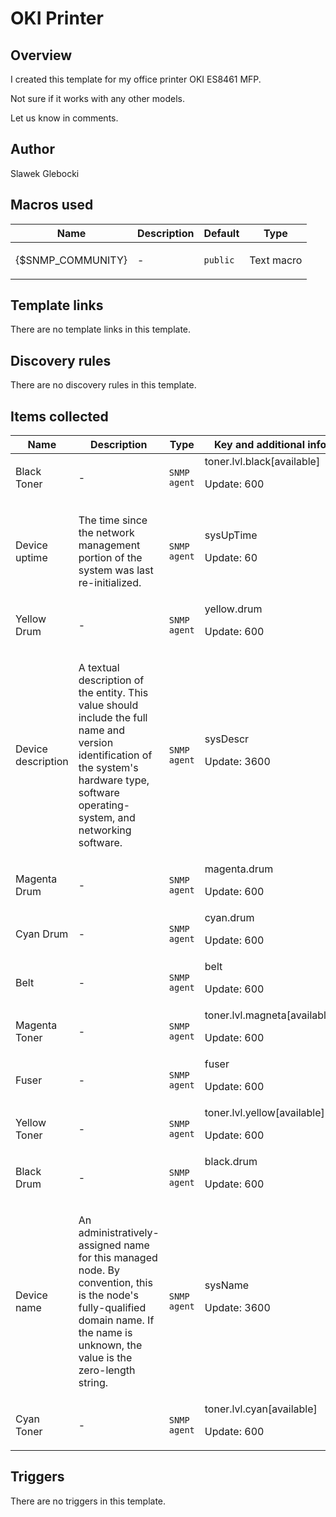 # OKI Printer

## Overview

I created this template for my office printer OKI ES8461 MFP.


Not sure if it works with any other models.


Let us know in comments.



## Author

Slawek Glebocki

## Macros used

|Name|Description|Default|Type|
|----|-----------|-------|----|
|{$SNMP_COMMUNITY}|<p>-</p>|`public`|Text macro|


## Template links

There are no template links in this template.

## Discovery rules

There are no discovery rules in this template.

## Items collected

|Name|Description|Type|Key and additional info|
|----|-----------|----|----|
|Black Toner|<p>-</p>|`SNMP agent`|toner.lvl.black[available]<p>Update: 600</p>|
|Device uptime|<p>The time since the network management portion of the system was last re-initialized.</p>|`SNMP agent`|sysUpTime<p>Update: 60</p>|
|Yellow Drum|<p>-</p>|`SNMP agent`|yellow.drum<p>Update: 600</p>|
|Device description|<p>A textual description of the entity. This value should include the full name and version identification of the system's hardware type, software operating-system, and networking software.</p>|`SNMP agent`|sysDescr<p>Update: 3600</p>|
|Magenta Drum|<p>-</p>|`SNMP agent`|magenta.drum<p>Update: 600</p>|
|Cyan Drum|<p>-</p>|`SNMP agent`|cyan.drum<p>Update: 600</p>|
|Belt|<p>-</p>|`SNMP agent`|belt<p>Update: 600</p>|
|Magenta Toner|<p>-</p>|`SNMP agent`|toner.lvl.magneta[available]<p>Update: 600</p>|
|Fuser|<p>-</p>|`SNMP agent`|fuser<p>Update: 600</p>|
|Yellow Toner|<p>-</p>|`SNMP agent`|toner.lvl.yellow[available]<p>Update: 600</p>|
|Black Drum|<p>-</p>|`SNMP agent`|black.drum<p>Update: 600</p>|
|Device name|<p>An administratively-assigned name for this managed node. By convention, this is the node's fully-qualified domain name. If the name is unknown, the value is the zero-length string.</p>|`SNMP agent`|sysName<p>Update: 3600</p>|
|Cyan Toner|<p>-</p>|`SNMP agent`|toner.lvl.cyan[available]<p>Update: 600</p>|


## Triggers

There are no triggers in this template.

